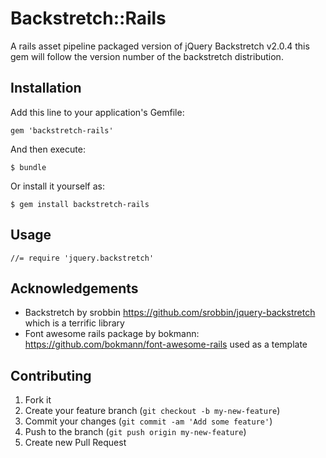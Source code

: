 # Backstretch::Rails

A rails asset pipeline packaged version of jQuery Backstretch v2.0.4 this gem will follow the version number of the backstretch distribution.

## Installation

Add this line to your application's Gemfile:

    gem 'backstretch-rails'

And then execute:

    $ bundle

Or install it yourself as:

    $ gem install backstretch-rails

## Usage

    //= require 'jquery.backstretch'


## Acknowledgements

* Backstretch by srobbin https://github.com/srobbin/jquery-backstretch which is a terrific library
* Font awesome rails package by bokmann: https://github.com/bokmann/font-awesome-rails used as a template


## Contributing

1. Fork it
2. Create your feature branch (`git checkout -b my-new-feature`)
3. Commit your changes (`git commit -am 'Add some feature'`)
4. Push to the branch (`git push origin my-new-feature`)
5. Create new Pull Request
